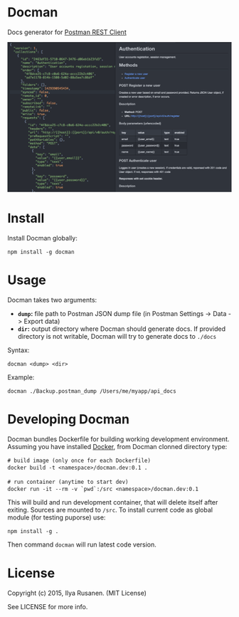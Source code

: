 # Docman

Docs generator for [Postman REST Client](https://www.getpostman.com/)

![Docman — docs generator for Postman REST Client](./docs/img/showcase.png)

# Install

Install Docman globally:

    npm install -g docman

# Usage

Docman takes two arguments:

* **`dump`:** file path to Postman JSON dump file (in Postman Settings -> Data -> Export data)
* **`dir`:** output directory where Docman should generate docs. If provided directory is not writable, Docman will try to generate docs to `./docs`

Syntax:

    docman <dump> <dir>

Example:

    docman ./Backup.postman_dump /Users/me/myapp/api_docs

# Developing Docman

Docman bundles Dockerfile for building working development environment. Assuming you have installed [Docker](http://docker.io), from Docman clonned directory type:

    # build image (only once for each Dockerfile)
    docker build -t <namespace>/docman.dev:0.1 .

    # run container (anytime to start dev)
    docker run -it --rm -v `pwd`:/src <namespace>/docman.dev:0.1

This will build and run development container, that will delete itself after exiting. Sources are mounted to `/src`. To install current code as global module (for testing puporse) use:

    npm install -g .

Then command `docman` will run latest code version.

# License

Copyright (c) 2015, Ilya Rusanen. (MIT License)

See LICENSE for more info.
